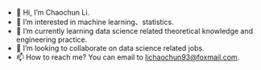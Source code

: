 - 👋 Hi, I’m Chaochun Li.
- 👀 I’m interested in machine learning、statistics.
- 🌱 I’m currently learning data science related theoretical knowledge and engineering practice.
- 💞️ I’m looking to collaborate on data science related jobs.
- 📫 How to reach me? You can email to lichaochun93@foxmail.com.

<!---
licc22/licc22 is a ✨ special ✨ repository because its `README.md` (this file) appears on your GitHub profile.
You can click the Preview link to take a look at your changes.
--->
